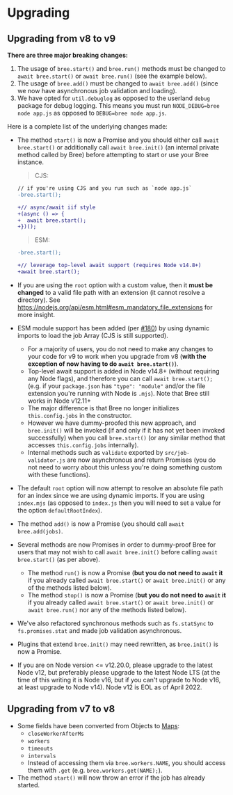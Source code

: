 # Upgrading


## Upgrading from v8 to v9

**There are three major breaking changes:**

1. The usage of `bree.start()` and `bree.run()` methods must be changed to `await bree.start()` or `await bree.run()` (see the example below).
2. The usage of `bree.add()` must be changed to `await bree.add()` (since we now have asynchronous job validation and loading).
3. We have opted for `util.debuglog` as opposed to the userland `debug` package for debug logging.  This means you must run `NODE_DEBUG=bree node app.js` as opposed to `DEBUG=bree node app.js`.

Here is a complete list of the underlying changes made:

* The method `start()` is now a Promise and you should either call `await bree.start()` or additionally call `await bree.init()` (an internal private method called by Bree) before attempting to start or use your Bree instance.

  > CJS:

  ```diff
  // if you're using CJS and you run such as `node app.js`
  -bree.start();

  +// async/await iif style
  +(async () => {
  +  await bree.start();
  +})();
  ```

  > ESM:

  ```diff
  -bree.start();

  +// leverage top-level await support (requires Node v14.8+)
  +await bree.start();
  ```

* If you are using the `root` option with a custom value, then it **must be changed** to a valid file path with an extension (it cannot resolve a directory).  See <https://nodejs.org/api/esm.html#esm_mandatory_file_extensions> for more insight.

* ESM module support has been added (per [#180](https://github.com/breejs/bree/issues/180)) by using dynamic imports to load the job Array (CJS is still supported).
  * For a majority of users, you do not need to make any changes to your code for v9 to work when you upgrade from v8 (**with the exception of now having to do `await bree.start()`**).
  * Top-level await support is added in Node v14.8+ (without requiring any Node flags), and therefore you can call `await bree.start();` (e.g. if your `package.json` has `"type": "module"` and/or the file extension you're running with Node is `.mjs`).  Note that Bree still works in Node v12.11+
  * The major difference is that Bree no longer initializes `this.config.jobs` in the constructor.
  * However we have dummy-proofed this new approach, and `bree.init()` will be invoked (if and only if it has not yet been invoked successfully) when you call `bree.start()` (or any similar method that accesses `this.config.jobs` internally).
  * Internal methods such as `validate` exported by `src/job-validator.js` are now asynchronous and return Promises (you do not need to worry about this unless you're doing something custom with these functions).

* The default `root` option will now attempt to resolve an absolute file path for an index since we are using dynamic imports.  If you are using `index.mjs` (as opposed to `index.js` then you will need to set a value for the option `defaultRootIndex`).

* The method `add()` is now a Promise (you should call `await bree.add(jobs)`.

* Several methods are now Promises in order to dummy-proof Bree for users that may not wish to call `await bree.init()` before calling `await bree.start()` (as per above).
  * The method `run()` is now a Promise (**but you do not need to `await` it** if you already called `await bree.start()` or `await bree.init()` or any of the methods listed below).
  * The method `stop()` is now a Promise (**but you do not need to `await` it** if you already called `await bree.start()` or `await bree.init()` or `await bree.run()` nor any of the methods listed below).

* We've also refactored synchronous methods such as `fs.statSync` to `fs.promises.stat` and made job validation asynchronous.

* Plugins that extend `bree.init()` may need rewritten, as `bree.init()` is now a Promise.

* If you are on Node version <= v12.20.0, please upgrade to the latest Node v12, but preferably please upgrade to the latest Node LTS (at the time of this writing it is Node v16, but if you can't upgrade to Node v16, at least upgrade to Node v14).  Node v12 is EOL as of April 2022.


## Upgrading from v7 to v8

* Some fields have been converted from Objects to [Maps](https://developer.mozilla.org/en-US/docs/Web/JavaScript/Reference/Global_Objects/Map):
  * `closeWorkerAfterMs`
  * `workers`
  * `timeouts`
  * `intervals`
  * Instead of accessing them via `bree.workers.NAME`, you should access them with `.get` (e.g. `bree.workers.get(NAME);`).
* The method `start()` will now throw an error if the job has already started.
